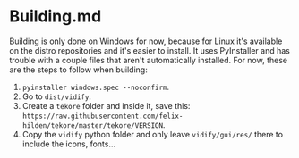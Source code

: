 # Building.md

Building is only done on Windows for now, because for Linux it's available on the distro repositories and it's easier to install. It uses PyInstaller and has trouble with a couple files that aren't automatically installed. For now, these are the steps to follow when building:

1. `pyinstaller windows.spec --noconfirm`.
2. Go to `dist/vidify`.
3. Create a `tekore` folder and inside it, save this: `https://raw.githubusercontent.com/felix-hilden/tekore/master/tekore/VERSION`.
4. Copy the `vidify` python folder and only leave `vidify/gui/res/` there to include the icons, fonts...
